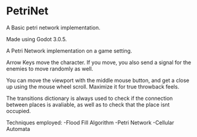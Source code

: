 # PetriNet
A Basic petri network implementation.

Made using Godot 3.0.5. 

A Petri Network implementation on a game setting.

Arrow Keys move the character. If you move, you also send a signal for the enemies to move randomly as well.

You can move the viewport with the middle mouse button, and get a close up using the mouse wheel scroll. Maximize it for true throwback feels.

The transitions dictionary is always used to check if the connection between places is avaliable, as well as to check that the place isnt occupied.

Techniques employed:
-Flood Fill Algorithm
-Petri Network
-Cellular Automata